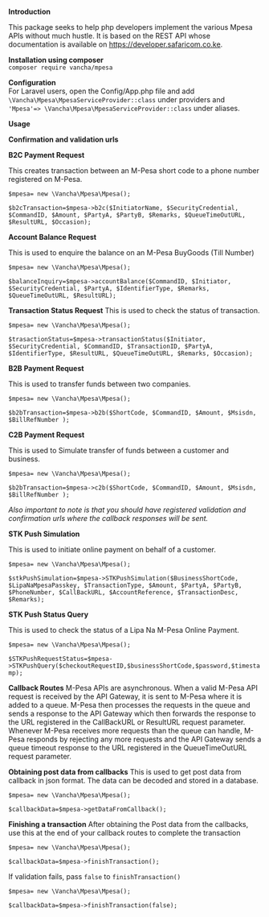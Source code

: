 **Introduction**

This package seeks to help php developers implement the various Mpesa APIs without much hustle. It is based on the REST API whose documentation is available on https://developer.safaricom.co.ke.
 
 **Installation using composer**<br>
 `composer require vancha/mpesa`<br>
 
 
 **Configuration**<br>
 For Laravel users, open the Config/App.php file and add `\Vancha\Mpesa\MpesaServiceProvider::class` under providers and ` 'Mpesa'=> \Vancha\Mpesa\MpesaServiceProvider::class` under aliases.

  
 **Usage**
 
 **Confirmation and validation urls** 

**B2C Payment Request**
 
 This creates transaction between an M-Pesa short code to a phone number registered on M-Pesa.
 
`$mpesa= new \Vancha\Mpesa\Mpesa();`

`$b2cTransaction=$mpesa->b2c($InitiatorName, $SecurityCredential, $CommandID, $Amount, $PartyA, $PartyB, $Remarks, $QueueTimeOutURL, $ResultURL, $Occasion);`



**Account Balance Request**
 
This is used to enquire the balance on an M-Pesa BuyGoods (Till Number)

`$mpesa= new \Vancha\Mpesa\Mpesa();`

`$balanceInquiry=$mpesa->accountBalance($CommandID, $Initiator, $SecurityCredential, $PartyA, $IdentifierType, $Remarks, $QueueTimeOutURL, $ResultURL);`



**Transaction Status Request**
This is used to check the status of transaction. 

`$mpesa= new \Vancha\Mpesa\Mpesa();`

`$trasactionStatus=$mpesa->transactionStatus($Initiator, $SecurityCredential, $CommandID, $TransactionID, $PartyA, $IdentifierType, $ResultURL, $QueueTimeOutURL, $Remarks, $Occasion);`



**B2B Payment Request**

This is used to transfer funds between two companies.

`$mpesa= new \Vancha\Mpesa\Mpesa();`

`$b2bTransaction=$mpesa->b2b($ShortCode, $CommandID, $Amount, $Msisdn, $BillRefNumber );`



**C2B Payment Request**

This is used to Simulate transfer of funds between a customer and business.


`$mpesa= new \Vancha\Mpesa\Mpesa();`

`$b2bTransaction=$mpesa->c2b($ShortCode, $CommandID, $Amount, $Msisdn, $BillRefNumber );`

_Also important to note is that you should have registered validation and confirmation urls where the callback responses will be sent._



**STK Push Simulation**

This is used to initiate online payment on behalf of a customer.

`$mpesa= new \Vancha\Mpesa\Mpesa();`

`$stkPushSimulation=$mpesa->STKPushSimulation($BusinessShortCode, $LipaNaMpesaPasskey, $TransactionType, $Amount, $PartyA, $PartyB, $PhoneNumber, $CallBackURL, $AccountReference, $TransactionDesc, $Remarks);`



**STK Push Status Query**

 This is used to check the status of a Lipa Na M-Pesa Online Payment.
 
`$mpesa= new \Vancha\Mpesa\Mpesa();`

`$STKPushRequestStatus=$mpesa->STKPushQuery($checkoutRequestID,$businessShortCode,$password,$timestamp);`




**Callback Routes**
M-Pesa APIs are asynchronous. When a valid M-Pesa API request is received by the API Gateway, it is sent to M-Pesa where it is added to a queue. M-Pesa then processes the requests in the queue and sends a response to the API Gateway which then forwards the response to the URL registered in the CallBackURL or ResultURL request parameter. Whenever M-Pesa receives more requests than the queue can handle, M-Pesa responds by rejecting any more requests and the API Gateway sends a queue timeout response to the URL registered in the QueueTimeOutURL request parameter.

**Obtaining post data from callbacks**
 This is used to get post data from callback in json format. The data can be decoded and stored in a database.
 
 `$mpesa= new \Vancha\Mpesa\Mpesa();`
 
 `$callbackData=$mpesa->getDataFromCallback();`
  
  **Finishing a transaction**
  After obtaining the Post data from the callbacks, use this at the end of your callback routes to complete the transaction
  
  `$mpesa= new \Vancha\Mpesa\Mpesa();`
  
  `$callbackData=$mpesa->finishTransaction();`


  If validation fails, pass `false` to `finishTransaction()`

  `$mpesa= new \Vancha\Mpesa\Mpesa();`
  
  `$callbackData=$mpesa->finishTransaction(false);`




